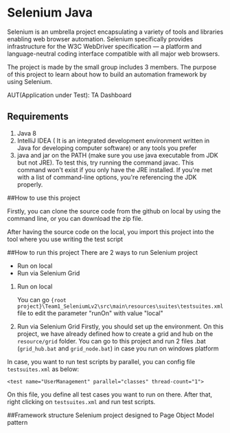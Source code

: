 # Selenium Java

Selenium is an umbrella project encapsulating a variety of tools and libraries enabling web browser automation. 
Selenium specifically provides infrastructure for the W3C WebDriver specification — a platform and language-neutral 
coding interface compatible with all major web browsers.

The project is made by the small group includes 3 members. The purpose of this project to
learn about how to build an automation framework by using Selenium.

AUT(Application under Test): TA Dashboard

## Requirements

1. Java 8
2. IntelliJ IDEA ( It is an integrated development environment written in Java for developing computer software)
or any tools you prefer
3. java and jar on the PATH (make sure you use java executable from JDK but not JRE).
   To test this, try running the command javac. This command won't exist if you only have the JRE installed. 
   If you're met with a list of command-line options, you're referencing the JDK properly.

##How to use this project

Firstly, you can clone the source code from the github on local by using the command line,
or you can download the zip file.

After having the source code on the local, you import this project into the tool where you use writing the test script

##How to run this project
There are 2 ways to run Selenium project
+ Run on local
+ Run via Selenium Grid

1. Run on local
    
    You can go ```{root project}\Team1_SeleniumLv2\src\main\resources\suites\testsuites.xml``` file to edit the parameter 
    "runOn" with value "local"

2. Run via Selenium Grid
Firstly, you should set up the environment. On this project, we have already defined how to create a grid and hub on the 
```resource/grid``` folder. You can go to this project and run 2 files .bat (```grid_hub.bat``` and ```grid_node.bat```) in case you run
on windows platform

In case, you want to run test scripts by parallel, you can config file ```testsuites.xml``` as below:

```<test name="UserManagement" parallel="classes" thread-count="1">```

On this file, you define all test cases you want to run on there.
After that, right clicking on ```testsuites.xml``` and run test scripts.

##Framework structure
Selenium project designed to Page Object Model pattern